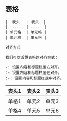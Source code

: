 ## 表格
``` table
|  表头   | 表头  |
|  ----  | ----  |
| 单元格  | 单元格 |
| 单元格  | 单元格 |

对齐方式

我们可以设置表格的对齐方式：

-: 设置内容和标题栏居右对齐。
:- 设置内容和标题栏居左对齐。
:-: 设置内容和标题栏居中对齐。
```
|表头1|表头2|表头3|
|:--|:--:|--:|
|单格1|单元2|单元3|
|单格4|单元5|单元6|
